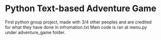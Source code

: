 # Python Text-based Adventure Game
First python group project, made with 3/4 other peoples and are credited for what they have done in infromation.txt
Main code is ran at menu.py under adventure_game folder.
